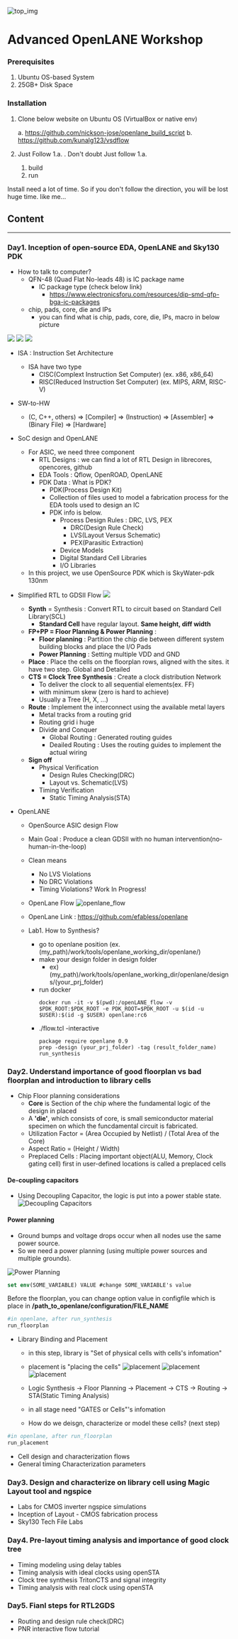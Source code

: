 ![top_img](./img/top_img.png)

# Advanced OpenLANE Workshop

### Prerequisites

  1. Ubuntu OS-based System
  2. 25GB+ Disk Space

### Installation

1. Clone below website on Ubuntu OS (VirtualBox or native env)

   a. https://github.com/nickson-jose/openlane_build_script
   b. https://github.com/kunalg123/vsdflow

2. Just Follow 1.a. . Don't doubt Just follow 1.a.
   1. build
   2. run

Install need a lot of time. So if you don't follow the direction, you will be lost huge time. like me...

## Content

---

### Day1. Inception of open-source EDA, OpenLANE and Sky130 PDK

   - How to talk to computer?
     - QFN-48 (Quad Flat No-leads 48) is IC package name
       - IC package type (check below link)
         - https://www.electronicsforu.com/resources/dip-smd-qfp-bga-ic-packages
     - chip, pads, core, die and IPs
       - you can find what is chip, pads, core, die, IPs, macro in below picture

![](./img/1-1-1.png)
![](./img/1-1-2.png)
![](./img/1-1-3.png)

   - ISA : Instruction Set Architecture
     
     - ISA have two type
       - CISC(Complext Instruction Set Computer) (ex. x86, x86_64)
       - RISC(Reduced Instruction Set Computer) (ex. MIPS, ARM, RISC-V)
   
   - SW-to-HW
     - (C, C++, others) => [Compiler] => (Instruction) => [Assembler] => (Binary File) => [Hardware]
  
   - SoC design and OpenLANE
     - For ASIC, we need three component
       - RTL Designs : we can find a lot of RTL Design in librecores, opencores, github
       - EDA Tools : Qflow, OpenROAD, OpenLANE
       - PDK Data : What is PDK?
         - PDK(Process Design Kit)
         - Collection of files used to model a fabrication process for the EDA tools used to design an IC
         - PDK info is below.
           - Process Design Rules : DRC, LVS, PEX
             - DRC(Design Rule Check)
             - LVS(Layout Versus Schematic)
             - PEX(Parasitic Extraction)
           - Device Models
           - Digital Standard Cell Libraries
           - I/O Libraries
     - In this project, we use OpenSource PDK which is SkyWater-pdk 130nm

   - Simplified RTL to GDSII Flow
![](./img/1-2-1.png)

      - **Synth** = Synthesis : Convert RTL to circuit based on Standard Cell Library(SCL)
        - **Standard Cell** have regular layout. **Same height, diff width**
      - **FP+PP = Floor Planning & Power Planning** : 
        - **Floor planning** : Partition the chip die between different system building blocks and place the I/O Pads
        - **Power Planning** : Setting multiple VDD and GND
      - **Place** : Place the cells on the floorplan rows, aligned with the sites. it have two step. Global and Detailed
      - **CTS = Clock Tree Synthesis** : Create a clock distribution Network
        - To deliver the clock to all sequential elements(ex. FF)
        - with minimum skew (zero is hard to achieve)
        - Usually a Tree (H, X, ...) 
      - **Route** : Implement the interconnect using the available metal layers
        - Metal tracks from a routing grid
        - Routing grid i huge
        - Divide and Conquer
          - Global Routing : Generated routing guides
          - Deailed Routing : Uses the routing guides to implement the actual wiring
      - **Sign off**
        - Physical Verification
          - Design Rules Checking(DRC)
          - Layout vs. Schematic(LVS)
        - Timing Verification
          - Static Timing Analysis(STA)


   - OpenLANE
     - OpenSource ASIC design Flow
     - Main Goal : Produce a clean GDSII with no human intervention(no-human-in-the-loop)
     - Clean means
       - No LVS Violations
       - No DRC Violations
       - Timing Violations? Work In Progress!
     - OpenLane Flow
![openlane_flow](./img/openlane_flow.png)
     - OpenLane Link : https://github.com/efabless/openlane 


     - Lab1. How to Synthesis?
       - go to openlane position (ex. (my_path)/work/tools/openlane_working_dir/openlane/)
       - make your design folder in design folder
          - ex) (my_path)/work/tools/openlane_working_dir/openlane/designs/(your_prj_folder)
       - run docker
	   	 ```
		 docker run -it -v $(pwd):/openLANE_flow -v $PDK_ROOT:$PDK_ROOT -e PDK_ROOT=$PDK_ROOT -u $(id -u $USER):$(id -g $USER) openlane:rc6
		 ```
	   - ./flow.tcl -interactive
          ```openlean
          package require openlane 0.9
          prep -design (your_prj_folder) -tag (result_folder_name)
          run_synthesis
          ```

### Day2. Understand importance of good floorplan vs bad floorplan and introduction to library cells

   - Chip Floor planning considerations
     - **Core** is Section of the chip where the fundamental logic of the design in placed
     - A **'die'**, which consists of core, is small semiconductor material specimen on which the funcdamental circuit is fabricated.
     - Utilization Factor = (Area Occupied by Netlist) / (Total Area of the Core)
     - Aspect Ratio = (Height / Width)
     - Preplaced Cells : Placing important object(ALU, Memory, Clock gating cell) first in user-defined locations is called a preplaced cells
     

#### **De-coupling capacitors**

  - Using Decoupling Capacitor, the logic is put into a power stable state.
![Decoupling Capacitors](./img/2-1.jpg)

#### **Power planning**

  - Ground bumps and voltage drops occur when all nodes use the same power source. 
  - So we need a power planning (using multiple power sources and multiple grounds).

![Power Planning](./img/2-2.jpg)

```tcl
set env(SOME_VARIABLE) VALUE #change SOME_VARIABLE's value 
```

Before the floorplan, you can change option value in configfile which is place in **/path_to_openlane/configuration/FILE_NAME**

```tcl
#in openlane, after run_synthesis
run_floorplan
```

   - Library Binding and Placement
     - in this step, library is "Set of physical cells with cells's infomation"
     - placement is "placing the cells"
![placement](img/2-3.jpg)
![placement](img/2-4.png)
![placement](img/2-5.png)

     - Logic Synthesis -> Floor Planning -> Placement -> CTS -> Routing -> STA(Static Timing Analysis)
     - in all stage need "GATES or Cells"'s infomation
     - How do we deisgn, characterize or model these cells? (next step)
   
   ```tcl
   #in openlane, after run_floorplan
   run_placement
   ```
  
   - Cell design and characterization flows
   - General timing Characterization parameters

### Day3. Design and characterize on library cell using Magic Layout tool and ngspice

   - Labs for CMOS inverter ngspice simulations
   - Inception of Layout - CMOS fabrication process
   - Sky130 Tech File Labs

### Day4. Pre-layout timing analysis and importance of good clock tree
   
   - Timing modeling using delay tables
   - Timing analysis with ideal clocks using openSTA
   - Clock tree synthesis TritonCTS and signal integrity
   - Timing analysis with real clock using openSTA

### Day5. Fianl steps for RTL2GDS

   - Routing and design rule check(DRC)
   - PNR interactive flow tutorial

   
